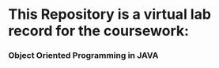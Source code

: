 # This Repository is a virtual lab record for the coursework:
### Object Oriented Programming in JAVA